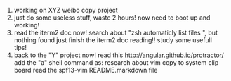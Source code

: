 1. working on XYZ weibo copy project
2. just do some useless stuff, waste 2 hours! now need to boot up and working!
3. read the iterm2 doc now!
  search about "zsh automaticly list files ", but nothing found
  just finish the iterm2 doc reading!! study some usefull tips!
4. back to the "Y" project now!
  read this http://angular.github.io/protractor/
    add the "a" shell command as:
      research about vim copy to system clip board
        read the spf13-vim README.markdown file